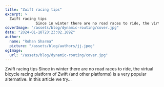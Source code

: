 ```yaml
---
title: "Zwift racing tips"
excerpt: >
  Zwift racing tips
              Since in winter there are no road races to ride, the virtual bicycle racing platform of Zwift (and other platforms) is a very popular alternative. In this article we try…
coverImage: "/assets/blog/dynamic-routing/cover.jpg"
date: "2024-01-18T20:23:02.189Z"
author:
  name: "Rohan Sharma"
  picture: "/assets/blog/authors/jj.jpeg"
ogImage:
  url: "/assets/blog/dynamic-routing/cover.jpg"
---
```


Zwift racing tips
            Since in winter there are no road races to ride, the virtual bicycle racing platform of Zwift (and other platforms) is a very popular alternative. In this article we try…
